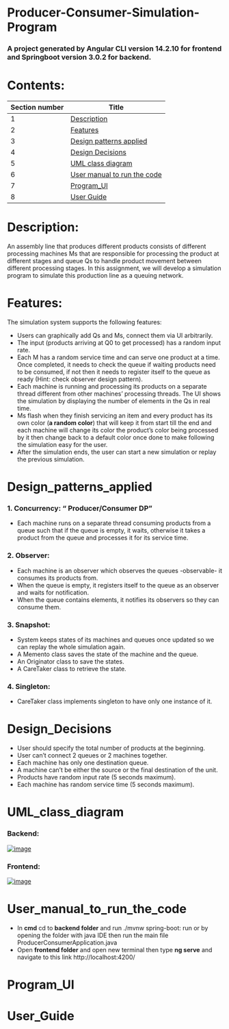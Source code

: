 # Producer-Consumer-Simulation-Program
### A project generated by Angular CLI version 14.2.10 for frontend and Springboot version 3.0.2 for backend.
# Contents: 
| Section number  | Title         |
| --------------- | ------------- |
|       1         | [Description](#Description)  |
|       2         | [Features](#Features)  |
|       3         | [Design patterns applied](#Design_patterns_applied)  |
|       4         | [Design Decisions](#Design_Decisions)  |
|       5         | [UML class diagram](#UML_class_diagram)  |
|       6         | [User manual to run the code](#User_manual_to_run_the_code)  |
|       7         | [Program_UI](#Program_UI)  |
|       8         | [User Guide](#User_Guide)  |

# Description:
An assembly line that produces different products consists of different processing machines Ms that are
responsible for processing the product at different stages and queue Qs to handle product movement
between different processing stages. In this assignment, we will develop a simulation
program to simulate this production line as a queuing network.
# Features:
The simulation system supports the following features:
- Users can graphically add Qs and Ms, connect them via UI arbitrarily.
- The input (products arriving at Q0 to get processed) has a random input rate.
- Each M has a random service time and can serve one product at a time. Once completed, it
needs to check the queue if waiting products need to be consumed, if not then it needs to register
itself to the queue as ready (Hint: check observer design pattern).
- Each machine is running and processing its products on a separate thread different from other
machines’ processing threads. The UI shows the simulation by displaying the number of elements
in the Qs in real time.
- Ms flash when they finish servicing an item and every product has its own color (**a random color**)
that will keep it from start till the end and each machine will change its color the product’s
color being processed by it then change back to a default color once done to make following the
simulation easy for the user.
- After the simulation ends, the user can start a new simulation or replay the previous simulation.
# Design_patterns_applied
### 1. **Concurrency: “ Producer/Consumer DP”**
* Each machine runs on a separate thread consuming products from a queue such that if the queue is empty, it waits, otherwise it takes a product from the queue and processes it for its service time.
### 2. **Observer:**
* Each machine is an observer which observes the queues -observable- it consumes its products from.
* When the queue is empty, it registers itself to the queue as an observer and waits for notification.
* When the queue contains elements, it notifies its observers so they can consume them.
### 3. **Snapshot:**
* System keeps states of its machines and queues once updated so we can replay the whole simulation again.
* A Memento class saves the state of the machine and the queue.
* An Originator class to save the states.
* A CareTaker class to retrieve the state.
### 4. **Singleton:**
* CareTaker class implements singleton to have only one instance of it.
# Design_Decisions
- User should specify the total number of products at the beginning.
- User can’t connect 2 queues or 2 machines together.
- Each machine has only one destination queue.
- A machine can’t be either the source or the final destination of the unit.
- Products have random input rate (5 seconds maximum).
- Each machine has random service time (5 seconds maximum).
# UML_class_diagram
### Backend:
[![image](https://www.linkpicture.com/q/backPC.png)](https://www.linkpicture.com/view.php?img=LPic63f15cc67d7cb56495466)
### Frontend:
[![image](https://www.linkpicture.com/q/frontPC.png)](https://www.linkpicture.com/view.php?img=LPic63f15ceef3080109415909)
# User_manual_to_run_the_code
+ In **cmd** cd to **backend folder** and run ./mvnw spring-boot: run or by opening the folder with java IDE then run the main file ProducerConsumerApplication.java
+ Open **frontend folder** and open new terminal then type **ng serve** and navigate to this link http://localhost:4200/
# Program_UI
# User_Guide
